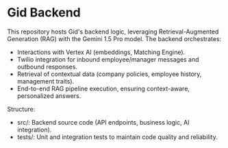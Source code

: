 ﻿# Gid Backend

This repository hosts Gid's backend logic, leveraging Retrieval-Augmented Generation (RAG) with the Gemini 1.5 Pro model. The backend orchestrates:

- Interactions with Vertex AI (embeddings, Matching Engine).
- Twilio integration for inbound employee/manager messages and outbound responses.
- Retrieval of contextual data (company policies, employee history, management traits).
- End-to-end RAG pipeline execution, ensuring context-aware, personalized answers.

Structure:
- src/: Backend source code (API endpoints, business logic, AI integration).
- tests/: Unit and integration tests to maintain code quality and reliability.

